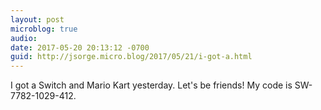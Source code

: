 ```yaml
---
layout: post
microblog: true
audio: 
date: 2017-05-20 20:13:12 -0700
guid: http://jsorge.micro.blog/2017/05/21/i-got-a.html
---
```

I got a Switch and Mario Kart yesterday. Let's be friends! My code is SW-7782-1029-412.
